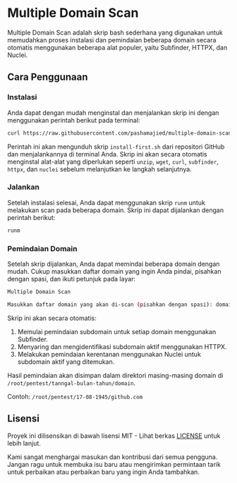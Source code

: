 # Multiple Domain Scan

Multiple Domain Scan adalah skrip bash sederhana yang digunakan untuk memudahkan proses instalasi dan pemindaian beberapa domain secara otomatis menggunakan beberapa alat populer, yaitu Subfinder, HTTPX, dan Nuclei.

## Cara Penggunaan

### Instalasi

Anda dapat dengan mudah menginstal dan menjalankan skrip ini dengan menggunakan perintah berikut pada terminal:

```bash
curl https://raw.githubusercontent.com/pashamajied/multiple-domain-scan/main/install-first.sh | bash
```

Perintah ini akan mengunduh skrip `install-first.sh` dari repositori GitHub dan menjalankannya di terminal Anda. Skrip ini akan secara otomatis menginstal alat-alat yang diperlukan seperti `unzip`, `wget`, `curl`, `subfinder`, `httpx`, dan `nuclei` sebelum melanjutkan ke langkah selanjutnya.

### Jalankan
Setelah instalasi selesai, Anda dapat menggunakan skrip `runm` untuk melakukan scan pada beberapa domain. Skrip ini dapat dijalankan dengan perintah berikut:

```bash
runm
```

### Pemindaian Domain

Setelah skrip dijalankan, Anda dapat memindai beberapa domain dengan mudah. Cukup masukkan daftar domain yang ingin Anda pindai, pisahkan dengan spasi, dan ikuti petunjuk pada layar:

```bash
Multiple Domain Scan

Masukkan daftar domain yang akan di-scan (pisahkan dengan spasi): domain1.com domain2.com domain3.com
```

Skrip ini akan secara otomatis:

1. Memulai pemindaian subdomain untuk setiap domain menggunakan Subfinder.
2. Menyaring dan mengidentifikasi subdomain aktif menggunakan HTTPX.
3. Melakukan pemindaian kerentanan menggunakan Nuclei untuk subdomain aktif yang ditemukan.

Hasil pemindaian akan disimpan dalam direktori masing-masing domain di `/root/pentest/tanngal-bulan-tahun/domain`.

Contoh: `/root/pentest/17-08-1945/github.com`

## Lisensi

Proyek ini dilisensikan di bawah lisensi MIT - Lihat berkas [LICENSE](LICENSE) untuk lebih lanjut.

Kami sangat menghargai masukan dan kontribusi dari semua pengguna. Jangan ragu untuk membuka isu baru atau mengirimkan permintaan tarik untuk perbaikan atau perbaikan baru yang ingin Anda tambahkan.
